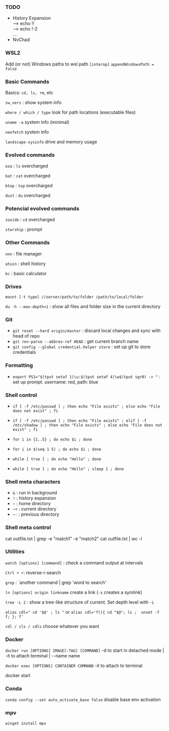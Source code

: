 

### TODO
- History Expansion  
    --> echo !!  
    --> echo !-2  
...
- NvChad

### WSL2

Add (or not) Windows paths to wsl path
`[interop]`
`appendWindowsPath = false`

### Basic Commands
Basics: `cd, ls, rm`, etc

`sw_vers` : show system info

`where / which / type` look for path locations (executable files)

`uname -a` system info (minimal) 

`neofetch` system info

`landscape-sysinfo` drive and memory usage


### Evolved commands
`eza` : `ls` overcharged

`bat` : `cat` overcharged

`btop` : `top` overcharged

`dust` : `du` overcharged

### Potencial evolved commands
`zoxide` : `cd` overcharged

`starship` : prompt



### Other Commands
`nnn` : file manager

`atuin` : shell history

`bc` : basic calculator


### Drives
`mount [-t type] //server/path/to/folder /path/to/local/folder`

`du -h --max-depth=1` : show all files and folder size in the current directory


### Git
- `git reset --hard origin/master` : discard local changes and sync with head of repo
- `git rev-parse --abbrev-ref HEAD` : get current branch name
- `git config --global credential.helper store` : set up git to store credentials

### Formatting
- `export PS1="$(tput setaf 1)\u:$(tput setaf 4)\w$(tput sgr0) -> "` : set up prompt. username: red, path: blue



### Shell control
- `if [ -f /etc/passwd ] ; then echo "File exists" ; else echo "File does not exist" ; fi`
- `if [ -f /etc/passwd ] ; then echo "File exists" ; elif [ -f /etc/shadow ] ; then echo "File exists" ; else echo "File does not exist" ; fi`

- `for i in {1..5} ; do echo $i ; done`
- `for i in $(seq 1 5) ; do echo $i ; done`

- `while [ true ] ; do echo "Hello" ; done`
- `while [ true ] ; do echo "Hello" ; sleep 1 ; done`

### Shell meta characters
- `&` : run in background
- `!` : history expansion
- `~` : home directory
- `~+` : current directory
- `~-` : previous directory


### Shell meta control
cat outfile.txt | grep -e "match1" -e "match2"
cat outfile.txt | wc -l


### Utilities
`watch [options] [command]` : check a command output at intervals

`Ctrl + r`: reverse-i-search

`grep` : `another command | grep 'word to search'

`ln [options] origin linkname` create a link (`-s` creates a symlink)

`tree -L 2` : show a tree-like structure of current. Set depth level with `-L`

`alias cdl=" cd '$@' ; ls "`
or
`alias cdl='f(){ cd "$@"; ls ;  unset -f f; }; f'`

`cdl / cls / cdls` choose whatever you want

### Docker

`docker run [OPTIONS] IMAGE[:TAG] [COMMAND]`
-d to start in detached mode | -it to attach terminal | --name name

`docker exec [OPTIONS] CONTAINER COMMAND`
-it to attach to terminal

docker start

### Conda

`conda config --set auto_activate_base false` disable base env activation

### mpv
`winget install mpv`


